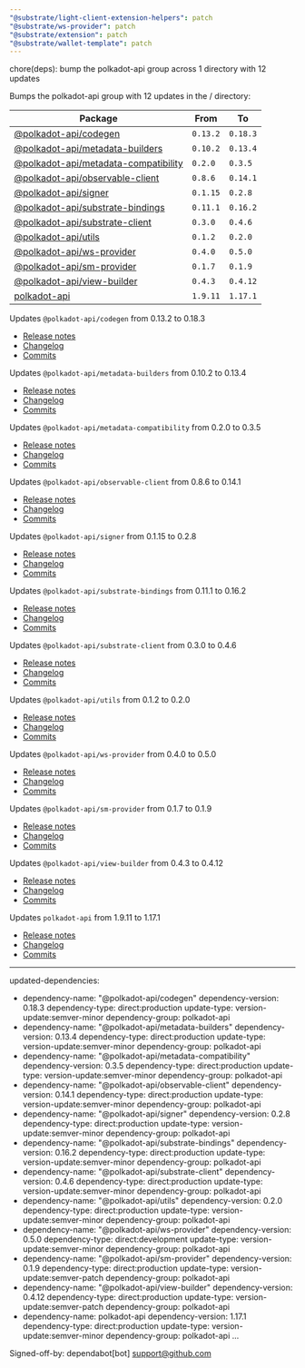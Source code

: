 ```yaml
---
"@substrate/light-client-extension-helpers": patch
"@substrate/ws-provider": patch
"@substrate/extension": patch
"@substrate/wallet-template": patch
---
```


chore(deps): bump the polkadot-api group across 1 directory with 12 updates

Bumps the polkadot-api group with 12 updates in the / directory:

| Package | From | To |
| --- | --- | --- |
| [@polkadot-api/codegen](https://github.com/polkadot-api/polkadot-api) | `0.13.2` | `0.18.3` |
| [@polkadot-api/metadata-builders](https://github.com/polkadot-api/polkadot-api) | `0.10.2` | `0.13.4` |
| [@polkadot-api/metadata-compatibility](https://github.com/polkadot-api/polkadot-api) | `0.2.0` | `0.3.5` |
| [@polkadot-api/observable-client](https://github.com/polkadot-api/polkadot-api) | `0.8.6` | `0.14.1` |
| [@polkadot-api/signer](https://github.com/polkadot-api/polkadot-api) | `0.1.15` | `0.2.8` |
| [@polkadot-api/substrate-bindings](https://github.com/polkadot-api/polkadot-api) | `0.11.1` | `0.16.2` |
| [@polkadot-api/substrate-client](https://github.com/polkadot-api/polkadot-api) | `0.3.0` | `0.4.6` |
| [@polkadot-api/utils](https://github.com/polkadot-api/polkadot-api) | `0.1.2` | `0.2.0` |
| [@polkadot-api/ws-provider](https://github.com/polkadot-api/polkadot-api) | `0.4.0` | `0.5.0` |
| [@polkadot-api/sm-provider](https://github.com/polkadot-api/polkadot-api) | `0.1.7` | `0.1.9` |
| [@polkadot-api/view-builder](https://github.com/polkadot-api/polkadot-api) | `0.4.3` | `0.4.12` |
| [polkadot-api](https://github.com/polkadot-api/polkadot-api) | `1.9.11` | `1.17.1` |



Updates `@polkadot-api/codegen` from 0.13.2 to 0.18.3
- [Release notes](https://github.com/polkadot-api/polkadot-api/releases)
- [Changelog](https://github.com/polkadot-api/polkadot-api/blob/main/NEWS.md)
- [Commits](https://github.com/polkadot-api/polkadot-api/commits)

Updates `@polkadot-api/metadata-builders` from 0.10.2 to 0.13.4
- [Release notes](https://github.com/polkadot-api/polkadot-api/releases)
- [Changelog](https://github.com/polkadot-api/polkadot-api/blob/main/NEWS.md)
- [Commits](https://github.com/polkadot-api/polkadot-api/commits)

Updates `@polkadot-api/metadata-compatibility` from 0.2.0 to 0.3.5
- [Release notes](https://github.com/polkadot-api/polkadot-api/releases)
- [Changelog](https://github.com/polkadot-api/polkadot-api/blob/main/NEWS.md)
- [Commits](https://github.com/polkadot-api/polkadot-api/commits)

Updates `@polkadot-api/observable-client` from 0.8.6 to 0.14.1
- [Release notes](https://github.com/polkadot-api/polkadot-api/releases)
- [Changelog](https://github.com/polkadot-api/polkadot-api/blob/main/NEWS.md)
- [Commits](https://github.com/polkadot-api/polkadot-api/commits)

Updates `@polkadot-api/signer` from 0.1.15 to 0.2.8
- [Release notes](https://github.com/polkadot-api/polkadot-api/releases)
- [Changelog](https://github.com/polkadot-api/polkadot-api/blob/main/NEWS.md)
- [Commits](https://github.com/polkadot-api/polkadot-api/commits)

Updates `@polkadot-api/substrate-bindings` from 0.11.1 to 0.16.2
- [Release notes](https://github.com/polkadot-api/polkadot-api/releases)
- [Changelog](https://github.com/polkadot-api/polkadot-api/blob/main/NEWS.md)
- [Commits](https://github.com/polkadot-api/polkadot-api/commits)

Updates `@polkadot-api/substrate-client` from 0.3.0 to 0.4.6
- [Release notes](https://github.com/polkadot-api/polkadot-api/releases)
- [Changelog](https://github.com/polkadot-api/polkadot-api/blob/main/NEWS.md)
- [Commits](https://github.com/polkadot-api/polkadot-api/commits)

Updates `@polkadot-api/utils` from 0.1.2 to 0.2.0
- [Release notes](https://github.com/polkadot-api/polkadot-api/releases)
- [Changelog](https://github.com/polkadot-api/polkadot-api/blob/main/NEWS.md)
- [Commits](https://github.com/polkadot-api/polkadot-api/commits)

Updates `@polkadot-api/ws-provider` from 0.4.0 to 0.5.0
- [Release notes](https://github.com/polkadot-api/polkadot-api/releases)
- [Changelog](https://github.com/polkadot-api/polkadot-api/blob/main/NEWS.md)
- [Commits](https://github.com/polkadot-api/polkadot-api/commits)

Updates `@polkadot-api/sm-provider` from 0.1.7 to 0.1.9
- [Release notes](https://github.com/polkadot-api/polkadot-api/releases)
- [Changelog](https://github.com/polkadot-api/polkadot-api/blob/main/NEWS.md)
- [Commits](https://github.com/polkadot-api/polkadot-api/commits)

Updates `@polkadot-api/view-builder` from 0.4.3 to 0.4.12
- [Release notes](https://github.com/polkadot-api/polkadot-api/releases)
- [Changelog](https://github.com/polkadot-api/polkadot-api/blob/main/NEWS.md)
- [Commits](https://github.com/polkadot-api/polkadot-api/commits)

Updates `polkadot-api` from 1.9.11 to 1.17.1
- [Release notes](https://github.com/polkadot-api/polkadot-api/releases)
- [Changelog](https://github.com/polkadot-api/polkadot-api/blob/main/NEWS.md)
- [Commits](https://github.com/polkadot-api/polkadot-api/compare/polkadot-api@1.9.11...polkadot-api@1.17.1)

---
updated-dependencies:
- dependency-name: "@polkadot-api/codegen"
  dependency-version: 0.18.3
  dependency-type: direct:production
  update-type: version-update:semver-minor
  dependency-group: polkadot-api
- dependency-name: "@polkadot-api/metadata-builders"
  dependency-version: 0.13.4
  dependency-type: direct:production
  update-type: version-update:semver-minor
  dependency-group: polkadot-api
- dependency-name: "@polkadot-api/metadata-compatibility"
  dependency-version: 0.3.5
  dependency-type: direct:production
  update-type: version-update:semver-minor
  dependency-group: polkadot-api
- dependency-name: "@polkadot-api/observable-client"
  dependency-version: 0.14.1
  dependency-type: direct:production
  update-type: version-update:semver-minor
  dependency-group: polkadot-api
- dependency-name: "@polkadot-api/signer"
  dependency-version: 0.2.8
  dependency-type: direct:production
  update-type: version-update:semver-minor
  dependency-group: polkadot-api
- dependency-name: "@polkadot-api/substrate-bindings"
  dependency-version: 0.16.2
  dependency-type: direct:production
  update-type: version-update:semver-minor
  dependency-group: polkadot-api
- dependency-name: "@polkadot-api/substrate-client"
  dependency-version: 0.4.6
  dependency-type: direct:production
  update-type: version-update:semver-minor
  dependency-group: polkadot-api
- dependency-name: "@polkadot-api/utils"
  dependency-version: 0.2.0
  dependency-type: direct:production
  update-type: version-update:semver-minor
  dependency-group: polkadot-api
- dependency-name: "@polkadot-api/ws-provider"
  dependency-version: 0.5.0
  dependency-type: direct:development
  update-type: version-update:semver-minor
  dependency-group: polkadot-api
- dependency-name: "@polkadot-api/sm-provider"
  dependency-version: 0.1.9
  dependency-type: direct:production
  update-type: version-update:semver-patch
  dependency-group: polkadot-api
- dependency-name: "@polkadot-api/view-builder"
  dependency-version: 0.4.12
  dependency-type: direct:production
  update-type: version-update:semver-patch
  dependency-group: polkadot-api
- dependency-name: polkadot-api
  dependency-version: 1.17.1
  dependency-type: direct:production
  update-type: version-update:semver-minor
  dependency-group: polkadot-api
...

Signed-off-by: dependabot[bot] <support@github.com>
